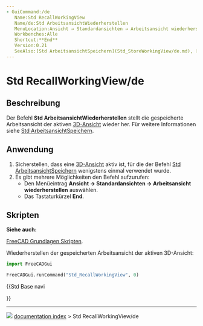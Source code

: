 ```yaml
---
- GuiCommand:/de
   Name:Std RecallWorkingView
   Name/de:Std ArbeitsansichtWiederherstellen
   MenuLocation:Ansicht → Standardansichten → Arbeitsansicht wiederherstellen
   Workbenches:Alle
   Shortcut:**End**
   Version:0.21
   SeeAlso:[Std ArbeitsansichtSpeichern](Std_StoreWorkingView/de.md), [Std AnsichtenEinfrieren](Std_FreezeViews/de.md)
---
```


# Std RecallWorkingView/de



## Beschreibung

Der Befehl **Std ArbeitsansichtWiederherstellen** stellt die gespeicherte Arbeitsansicht der aktiven [3D-Ansicht](3D_view.md) wieder her. Für weitere Informationen siehe [Std ArbeitsansichtSpeichern](Std_StoreWorkingView/de.md).



## Anwendung

1.  Sicherstellen, dass eine [3D-Ansicht](3D_view/de.md) aktiv ist, für die der Befehl [Std ArbeitsansichtSpeichern](Std_StoreWorkingView.md) wenigstens einmal verwendet wurde.
2.  Es gibt mehrere Möglichkeiten den Befehl aufzurufen:
    -   Den Menüeintrag **Ansicht → Standardansichten → Arbeitsansicht wiederherstellen** auswählen.
    -   Das Tastaturkürzel **End**.



## Skripten


**Siehe auch:**

[FreeCAD Grundlagen Skripten](FreeCAD_Scripting_Basics/de.md).

Wiederherstellen der gespeicherten Arbeitsansicht der aktiven 3D-Ansicht:


```python
import FreeCADGui

FreeCADGui.runCommand("Std_RecallWorkingView", 0)
```





{{Std Base navi

}}



---
![](images/Button_right.svg) [documentation index](../README.md) > Std RecallWorkingView/de
